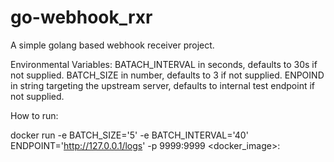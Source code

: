 # go-webhook_rxr
A simple golang based webhook receiver project.

Environmental Variables:
BATACH_INTERVAL in seconds, defaults to 30s if not supplied.
BATCH_SIZE in number, defaults to 3 if not supplied.
ENPOIND in string targeting the upstream server, defaults to internal test endpoint if not supplied.

How to run:

 docker run -e BATCH_SIZE='5' -e BATCH_INTERVAL='40' ENDPOINT='http://127.0.0.1/logs' -p 9999:9999  <docker_image>:<tag>
